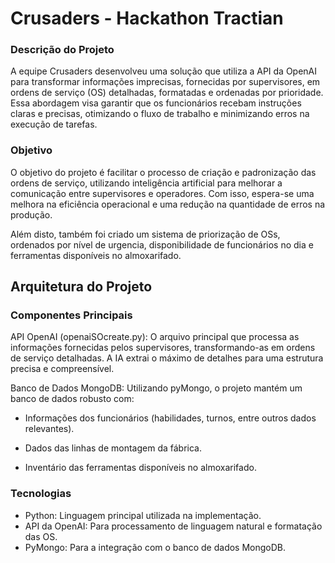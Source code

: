 # Crusaders - Hackathon Tractian

### Descrição do Projeto

A equipe Crusaders desenvolveu uma solução que utiliza a API da OpenAI para transformar informações imprecisas, fornecidas por supervisores, em ordens de serviço (OS) detalhadas, formatadas e ordenadas por prioridade. Essa abordagem visa garantir que os funcionários recebam instruções claras e precisas, otimizando o fluxo de trabalho e minimizando erros na execução de tarefas.

### Objetivo

O objetivo do projeto é facilitar o processo de criação e padronização das ordens de serviço, utilizando inteligência artificial para melhorar a comunicação entre supervisores e operadores. Com isso, espera-se uma melhora na eficiência operacional e uma redução na quantidade de erros na produção.

Além disto, também foi criado um sistema de priorização de OSs, ordenados por nível de urgencia, disponibilidade de funcionários no dia e ferramentas disponíveis no almoxarifado.

## Arquitetura do Projeto
### Componentes Principais

API OpenAI (openaiSOcreate.py): O arquivo principal que processa as informações fornecidas pelos supervisores, transformando-as em ordens de serviço detalhadas. A IA extrai o máximo de detalhes para uma estrutura precisa e compreensível.

Banco de Dados MongoDB: Utilizando pyMongo, o projeto mantém um banco de dados robusto com:

- Informações dos funcionários (habilidades, turnos, entre outros dados relevantes).

- Dados das linhas de montagem da fábrica.

- Inventário das ferramentas disponíveis no almoxarifado.

### Tecnologias

- Python: Linguagem principal utilizada na implementação.
- API da OpenAI: Para processamento de linguagem natural e formatação das OS.
- PyMongo: Para a integração com o banco de dados MongoDB.
